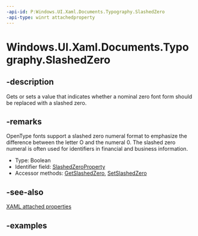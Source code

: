 ```yaml
---
-api-id: P:Windows.UI.Xaml.Documents.Typography.SlashedZero
-api-type: winrt attachedproperty
---
```


# Windows.UI.Xaml.Documents.Typography.SlashedZero

<!--
see GetSlashedZero, and SetSlashedZero
-->

## -description

Gets or sets a value that indicates whether a nominal zero font form should be replaced with a slashed zero.

## -remarks

OpenType fonts support a slashed zero numeral format to emphasize the difference between the letter O and the numeral 0. The slashed zero numeral is often used for identifiers in financial and business information.

<ul><li>Type: Boolean</li><li>Identifier field: <a href="/uwp/api/windows.ui.xaml.documents.typography.slashedzeroproperty">SlashedZeroProperty</a></li><li>Accessor methods: <a href="/uwp/api/windows.ui.xaml.documents.typography.getslashedzero">GetSlashedZero</a>, <a href="/uwp/api/windows.ui.xaml.documents.typography.setslashedzero">SetSlashedZero</a></li></ul>

## -see-also

[XAML attached properties](/windows/uwp/xaml-platform/attached-properties-overview)

## -examples


